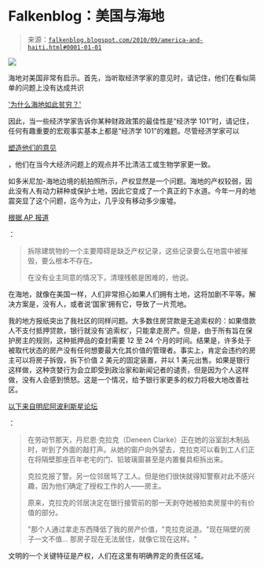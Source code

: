 <!--yml

类别：未分类

日期：2024-05-12 21:21:37

-->

# Falkenblog：美国与海地

> 来源：[`falkenblog.blogspot.com/2010/09/america-and-haiti.html#0001-01-01`](http://falkenblog.blogspot.com/2010/09/america-and-haiti.html#0001-01-01)

![](https://blogger.googleusercontent.com/img/b/R29vZ2xl/AVvXsEhe0J0WMfFi0vbP6EWjHVUK6T4frFeOhAAUWOy02wHl56fHlkGkVR_SUKwY0Lrd6kvVnTHPHdGuHIYn4fXgXSbTXyiVhMukwNx_PFdc-VWQzmiCjN6ZFhBEyh2hyphenhyphenPWwL7MTFAt7Jg/s1600/haiti-border.gif)

海地对美国非常有启示。首先，当听取经济学家的意见时，请记住，他们在看似简单的问题上没有达成共识

['为什么海地如此贫穷？'](http://www.marginalrevolution.com/marginalrevolution/2010/01/why-is-haiti-so-poor.html)

因此，当一些经济学家告诉你某种财政政策的最佳性是“经济学 101”时，请记住，任何有趣重要的宏观事实基本上都是“经济学 101”的难题。尽管经济学家可以

[塑造他们的意见](http://unicast.org/enclosures/life-econ-crop.pdf)

，他们在当今大经济问题上的观点并不比清洁工或生物学家更一致。

如多米尼加-海地边境的航拍照所示，产权显然是一个问题。海地的产权较弱，因此没有人有动力耕种或保护土地，因此它变成了一个真正的下水道。今年一月的地震突显了这个问题，迄今为止，几乎没有移动多少废墟。

[根据 AP 报道](http://news.yahoo.com/s/ap/20100911/ap_on_re_la_am_ca/cb_haiti_earthquake_rubble)

：

> 拆除建筑物的一个主要障碍是缺乏产权记录，这些记录要么在地震中被摧毁，要么根本不存在。
> 
> 在没有业主同意的情况下，清理残骸是困难的，他说。

在海地，就像在美国一样，人们非常担心如果人们拥有土地，这将加剧不平等。解决方案是，没有人，或者说‘国家’拥有它，导致了一片荒地。

我的地方报纸突出了我社区的同样问题。大多数住房贷款是无追索权的：如果借款人不支付抵押贷款，银行就没有‘追索权’，只能拿走房产。但是，由于所有旨在保护房主的规则，这种抵押品的查封需要 12 至 24 个月的时间。结果是，许多处于被取代状态的房产没有任何想要最大化其价值的管理者。事实上，肯定会违约的房主可以将房子拆毁，拆下价值 2 美元的固定装置，并以 1 美元出售。如果是银行这样做，这种贪婪行为会立即受到政治家和新闻记者的谴责，但是因为个人这样做，没有人会感到愤怒。这是一个情况，给予银行家更多的权力将极大地改善社区。

[以下来自明尼阿波利斯星论坛](http://www.startribune.com/local/102699004.html?page=1&c=y)

：

> 在劳动节那天，丹尼恩·克拉克（Deneen Clarke）正在她的浴室刮木制品时，听到了外面的敲打声。从她的窗户向外望去，克拉克可以看到工人们正在将隔壁那座百年老宅的门、铅玻璃窗甚至是内置餐具柜拆出来。
> 
> 克拉克报了警。另一位邻居骂了工人。但是他们很快就得知警察对此不感兴趣，因为他们确定了授权工作的人——房主。
> 
> 原来，克拉克的邻居决定在银行接管前的那一天剥夺她被拍卖房屋中的有价值的部分。
> 
> "那个人通过拿走东西降低了我的房产价值，"克拉克说道。"现在隔壁的房子一文不值... 那房子现在无法居住，就像它现在这样。"

文明的一个关键特征是产权，人们在这里有明确界定的责任区域。
